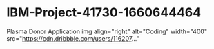 
# IBM-Project-41730-1660644464
Plasma Donor Application
img align="right" alt="Coding" width="400" src="https://cdn.dribbble.com/users/116207..."
